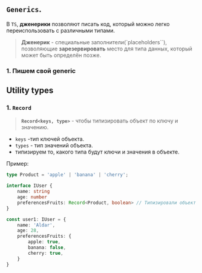 ## `Generics`.

В `TS`, **дженерики** позволяют писать код, который можно легко переиспользовать с различными типами.

> **Дженерик** - специальные заполнители(`placeholders``), позволяющие **зарезервировать** место для типа данных, который может быть определён позже.

### 1. Пишем свой generic







## Utility types

### 1. `Record`

> **`Record<keys, type>`** - чтобы типизировать объект по ключу и значению.

- `keys` -тип ключей объекта.
- `types` - тип значений объекта.
- типизируем то, какого типа будут ключи и значения в объекте.

Пример:
```app.ts
type Product = 'apple' | 'banana' | 'cherry';

interface IUser {
	name: string
	age: number
	preferencesFruits: Record<Product, boolean> // Типизировали объект
}

const user1: IUser = {
	name: 'Aldar',
	age: 28,
	preferencesFruits: {
		apple: true,
		banana: false,
		cherry: true,
	}
}
```